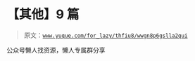 # 【其他】9 篇

> 原文：[`www.yuque.com/for_lazy/thfiu8/wwgn8p6gslla2qui`](https://www.yuque.com/for_lazy/thfiu8/wwgn8p6gslla2qui)



公众号懒人找资源，懒人专属群分享